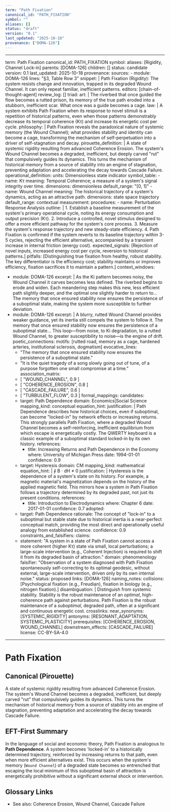 ```yaml
---
term: "Path Fixation"
canonical_id: "PATH_FIXATION"
symbol: ""
aliases: []
status: "draft"
version: "0.1"
last_updated: "2025-10-18"
provenance: ["DOMA-126"]
---
```


---
term: Path Fixation
canonical_id: PATH_FIXATION
symbol: 
aliases: [Rigidity, Channel Lock-in]
parents: [DOMA-126]
children: []
status: candidate
version: 0.1
last_updated: 2025-10-18
provenance:
  sources:
    - module: DOMA-126
      lines: "§3, Table Row 3"
      snippet: |
        Path Fixation (Rigidity): The system resists change and innovation, trapped in its degraded Wound Channel. It can only repeat familiar, inefficient patterns.
  editors: [chain-of-thought-agent]
  review_log: []
triad:
  art: |
    The riverbed that once guided the flow becomes a rutted prison, its memory of the true path eroded into a stubborn, inefficient scar. What once was a guide becomes a cage.
  law: |
    A system exhibits Path Fixation when its response to novel stimuli is a repetition of historical patterns, even when those patterns demonstrably decrease its temporal coherence (Kτ) and increase its energetic cost per cycle.
  philosophy: |
    Path Fixation reveals the paradoxical nature of systemic memory (the Wound Channel); what provides stability and identity can become a cage, transforming the mechanism of self-perpetuation into a driver of self-stagnation and decay.
pirouette_definition: |
  A state of systemic rigidity resulting from advanced Coherence Erosion. The system's Wound Channel becomes a degraded, inefficient, but deeply carved "rut" that compulsively guides its dynamics. This turns the mechanism of historical memory from a source of stability into an engine of stagnation, preventing adaptation and accelerating the decay towards Cascade Failure.
operational_definition:
  units: Dimensionless state indicator
  symbol_table:
    - name: Kτ
      meaning: Temporal Coherence; a measure of a system's signal integrity over time.
      dimensions: dimensionless
      default_range: "[0, 1]"
    - name: Wound Channel
      meaning: The historical trajectory of a system's dynamics, acting as an attractive path.
      dimensions: state space trajectory
      default_range: contextual
  measurement:
    procedures:
      - name: Perturbation Response Analysis
        outline: |
          1. Establish a baseline measurement of the system's primary operational cycle, noting its energy consumption and output precision (Kτ).
          2. Introduce a controlled, novel stimulus designed to offer a more efficient pathway for the system's core process.
          3. Measure the system's response trajectory and new steady-state efficiency.
          4. Path Fixation is confirmed if the system reverts to its baseline trajectory within 3-5 cycles, rejecting the efficient alternative, accompanied by a transient increase in internal friction (energy cost).
        expected_signals: [Rejection of novel inputs, increased energy cost per cycle, reversion to historical patterns.]
        pitfalls: [Distinguishing true fixation from healthy, robust stability. The key differentiator is the efficiency cost; stability maintains or improves efficiency, fixation sacrifices it to maintain a pattern.]
context_windows:
  - module: DOMA-126
    excerpt: |
      As the Ki pattern becomes noisy, the Wound Channel it carves becomes less defined. The riverbed begins to erode and widen. Each meandering step makes this new, less efficient path slightly deeper, and the optimal one slightly harder to return to... The memory that once ensured stability now ensures the persistence of a suboptimal state, making the system more susceptible to further deviation.
  - module: DOMA-126
    excerpt: |
      A blurry, rutted Wound Channel provides weaker guidance, yet its inertia still compels the system to follow it. The memory that once ensured stability now ensures the persistence of a suboptimal state... This loop—from noise, to Ki degradation, to a rutted Wound Channel, to greater susceptibility to noise—is the engine of drift.
poetic_connections:
  motifs: [rutted road, memory as a cage, hardened arteries, institutional sclerosis, dogmatism]
  evocative_lines:
    - "The memory that once ensured stability now ensures the persistence of a suboptimal state."
    - "It is the quiet tragedy of a song slowly going out of tune, of a purpose forgotten one small compromise at a time."
  association_matrix:
    - [ "WOUND_CHANNEL", 0.9 ]
    - [ "COHERENCE_EROSION", 0.8 ]
    - [ "CASCADE_FAILURE", 0.6 ]
    - [ "TURBULENT_FLOW", 0.3 ]
formal_mappings:
  candidates:
    - target: Path Dependence
      domain: Economics|Social Science
      mapping_kind: conceptual
      equation_hint:
      justification: |
        Path Dependence describes how historical choices, even if suboptimal, can become "locked-in" by network effects or increasing returns. This strongly parallels Path Fixation, where a degraded Wound Channel becomes a self-reinforcing, inefficient equilibrium from which escape is energetically costly. The QWERTY keyboard is a classic example of a suboptimal standard locked-in by its own history.
      references:
        - title: Increasing Returns and Path Dependence in the Economy
          where: University of Michigan Press
          date: 1994-01-01
      confidence: 0.9
    - target: Hysteresis
      domain: CM
      mapping_kind: mathematical
      equation_hint: |
        ∮ B ⋅ dH ≠ 0
      justification: |
        Hysteresis is the dependence of a system's state on its history. For example, a magnetic material's magnetization depends on the history of the applied magnetic field. This mirrors how a system in Path Fixation follows a trajectory determined by its degraded past, not just its present conditions.
      references:
        - title: Introduction to Electrodynamics
          where: Chapter 6
          date: 2017-01-01
      confidence: 0.7
  adopted:
    - target: Path Dependence
      rationale: The concept of "lock-in" to a suboptimal but stable state due to historical inertia is a near-perfect conceptual match, providing the most direct and operationally useful analogy from established science.
      confidence: 0.9
constraints_and_falsifiers:
  claims:
    - statement: "A system in a state of Path Fixation cannot access a more coherent (higher Kτ) state via small, local perturbations; a large-scale intervention (e.g., Coherent Injection) is required to shift it from its degraded basin of attraction."
      domain: phenomenology
      falsifier: "Observation of a system diagnosed with Path Fixation spontaneously self-correcting to its optimal geodesic, without external, large-scale intervention, driven only by its own internal noise."
      status: proposed
      links: [DOMA-126]
naming_notes:
  collisions: [Psychological fixation (e.g., Freudian), fixation in biology (e.g., nitrogen fixation).]
  disambiguation: |
    Distinguish from systemic stability. Stability is the robust maintenance of an *optimal*, high-coherence path against perturbations. Path Fixation is the robust maintenance of a *suboptimal*, degraded path, often at a significant and continuous energetic cost.
crosslinks:
  near_synonyms: [SYSTEMIC_RIGIDITY]
  antonyms: [RESONANT_ADAPTATION, SYSTEMIC_PLASTICITY]
  prerequisites: [COHERENCE_EROSION, WOUND_CHANNEL]
  downstream_effects: [CASCADE_FAILURE]
license: CC-BY-SA-4.0
---

# Path Fixation

## Canonical (Pirouette)
A state of systemic rigidity resulting from advanced Coherence Erosion. The system's Wound Channel becomes a degraded, inefficient, but deeply carved "rut" that compulsively guides its dynamics. This turns the mechanism of historical memory from a source of stability into an engine of stagnation, preventing adaptation and accelerating the decay towards Cascade Failure.

## EFT-First Summary
In the language of social and economic theory, Path Fixation is analogous to **Path Dependence**. A system becomes 'locked-in' to a historically determined trajectory, reinforced by increasing returns to that path, even when more efficient alternatives exist. This occurs when the system's memory (`Wound Channel`) of a degraded state becomes so entrenched that escaping the local minimum of this suboptimal basin of attraction is energetically prohibitive without a significant external shock or intervention.

## Glossary Links
- See also: Coherence Erosion, Wound Channel, Cascade Failure